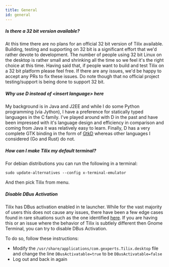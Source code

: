 ```yaml
---
title: General
id: general
---
```

##### Is there a 32 bit version available?

At this time there are no plans for an official 32 bit version of Tilix available. Building, testing and supporting on 32 bit is a significant effort that we'd rather devote to development. The number of people using 32 bit Linux on the desktop is rather small and shrinking all the time so we feel it's the right choice at this time. Having said that, if people want to build and test Tilix on a 32 bit platform please feel free. If there are any issues, we'd be happy to accept any PRs to fix these issues. Do note though that no official project testing/support is being done to support 32 bit.

##### Why use D instead of &lt;insert language&gt; here

My background is in Java and J2EE and while I do some Python programming (via Jython), I have a preference for statically typed languages in the C family. I've played around with D in the past and have been impressed with it's language design and efficiency in comparison and coming from Java it was relatively easy to learn. Finally, D has a very complete GTK binding in the form of [GtkD](http://www.gtkd.org) whereas other languages I considered (Go and Rust) do not.

##### How can I make Tilix my default terminal?

For debian distributions you can run the following in a terminal:

```
sudo update-alternatives --config x-terminal-emulator
```

And then pick Tilix from menu.

##### Disable DBus Activation

Tilix has DBus activation enabled in te launcher. While for the vast majority of users this does not cause any issues, there have been a few edge cases found in rare situations such as the one identified [here](https://github.com/gnunn1/tilix/issues/870). If you are having this or an issue where the behavior of Tilix is subtlely different then Gnome Terminal, you can try to disable DBus Activation.

To do so, follow these instructions:

* Modify the ```/usr/share/applications/com.gexperts.Tilix.desktop``` file and change the line ```DBusActivatable=true``` to be ```DBusActivatable=false```
* Log out and back in again
